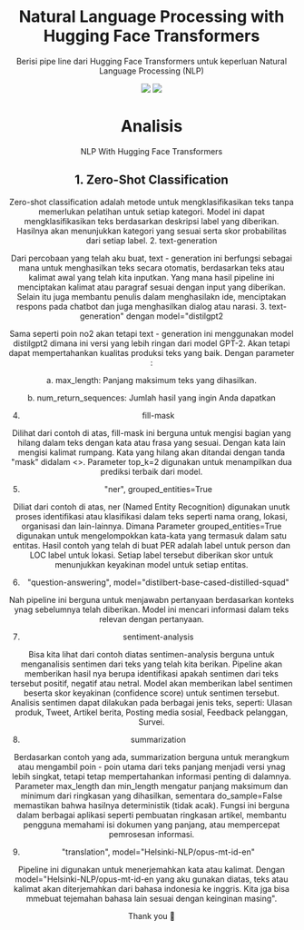 <h1 align="center"> Natural Language Processing with Hugging Face Transformers </h1>
<p align="center"> Berisi pipe line dari Hugging Face Transformers untuk keperluan Natural Language Processing (NLP) </p>

<div align="center">

<img src="https://img.shields.io/badge/python-3670A0?style=for-the-badge&logo=python&logoColor=ffdd54">
<img src="https://img.shields.io/badge/jupyter-%23FA0F00.svg?style=for-the-badge&logo=jupyter&logoColor=white">

<h1 align="center"> Analisis </h1>

NLP With Hugging Face Transformers

## 1. Zero-Shot Classification

Zero-shot classification adalah metode untuk mengklasifikasikan teks tanpa memerlukan pelatihan untuk setiap kategori. Model ini dapat mengklasifikasikan teks berdasarkan deskripsi label yang diberikan. Hasilnya akan menunjukkan kategori yang sesuai serta skor probabilitas dari setiap label.
2. text-generation
  
  Dari percobaan yang telah aku buat, text - generation ini berfungsi sebagai mana untuk menghasilkan teks secara otomatis, berdasarkan teks atau kalimat awal yang telah kita inputkan. Yang mana hasil pipeline ini menciptakan kalimat atau paragraf sesuai dengan input yang diberikan. Selain itu juga membantu penulis dalam menghasilakn ide, menciptakan respons pada chatbot dan juga menghasilkan dialog atau narasi.
3. text-generation" dengan model="distilgpt2

  Sama seperti poin no2 akan tetapi text - generation ini menggunakan model distilgpt2 dimana ini versi yang lebih ringan dari model GPT-2. Akan tetapi dapat mempertahankan kualitas produksi teks yang baik. Dengan parameter :

  a. max_length: Panjang maksimum teks yang dihasilkan.

  b. num_return_sequences: Jumlah hasil yang ingin Anda dapatkan

4. fill-mask

  Dilihat dari contoh di atas, fill-mask ini berguna untuk mengisi bagian yang hilang dalam teks dengan kata atau frasa yang sesuai. Dengan kata lain mengisi kalimat rumpang. Kata yang hilang akan ditandai dengan tanda "mask" didalam <>. Parameter top_k=2 digunakan untuk menampilkan dua prediksi terbaik dari model.

5. "ner", grouped_entities=True

  Diliat dari contoh di atas, ner (Named Entity Recognition) digunakan unutk proses identifikasi atau klasifikasi dalam teks seperti nama orang, lokasi, organisasi dan lain-lainnya. Dimana Parameter grouped_entities=True digunakan untuk mengelompokkan kata-kata yang termasuk dalam satu entitas. Hasil contoh yang telah di buat PER adalah label untuk person dan LOC label untuk lokasi. Setiap label tersebut diberikan skor untuk menunjukkan keyakinan model untuk setiap entitas.

6. "question-answering", model="distilbert-base-cased-distilled-squad"

  Nah pipeline ini berguna untuk menjawabn pertanyaan berdasarkan konteks ynag sebelumnya telah diberikan. Model ini mencari informasi dalam teks relevan dengan pertanyaan.

7. sentiment-analysis

  Bisa kita lihat dari contoh diatas sentimen-analysis berguna untuk menganalisis sentimen dari teks yang telah kita berikan. Pipeline akan memberikan hasil nya berupa identifikasi apakah sentimen dari teks tersebut positif, negatif atau netral. Model akan memberikan label sentimen beserta skor keyakinan (confidence score) untuk sentimen tersebut. Analisis sentimen dapat dilakukan pada berbagai jenis teks, seperti:
Ulasan produk, Tweet, Artikel berita, Posting media sosial, Feedback pelanggan, Survei.

8. summarization

  Berdasarkan contoh yang ada, summarization berguna untuk merangkum atau mengambil poin - poin utama dari teks panjang menjadi versi ynag lebih singkat, tetapi tetap mempertahankan informasi penting di dalamnya.  Parameter max_length dan min_length mengatur panjang maksimum dan minimum dari ringkasan yang dihasilkan, sementara do_sample=False memastikan bahwa hasilnya deterministik (tidak acak). Fungsi ini berguna dalam berbagai aplikasi seperti pembuatan ringkasan artikel, membantu pengguna memahami isi dokumen yang panjang, atau mempercepat pemrosesan informasi.

9. "translation", model="Helsinki-NLP/opus-mt-id-en"

  Pipeline ini digunakan untuk menerjemahkan kata atau kalimat. Dengan model="Helsinki-NLP/opus-mt-id-en yang aku gunakan diatas, teks atau kalimat akan diterjemahkan dari bahasa indonesia ke inggris. Kita jga bisa mmebuat tejemahan bahasa lain sesuai dengan keinginan masing".

  Thank you 🫡

